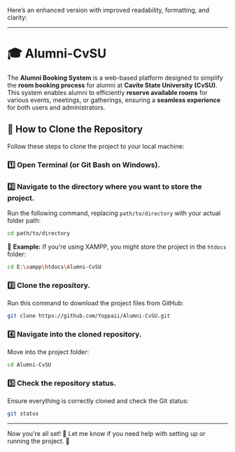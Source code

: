 Here’s an enhanced version with improved readability, formatting, and clarity:  

---

# 🎓 Alumni-CvSU  

The **Alumni Booking System** is a web-based platform designed to simplify the **room booking process** for alumni at **Cavite State University (CvSU)**. This system enables alumni to efficiently **reserve available rooms** for various events, meetings, or gatherings, ensuring a **seamless experience** for both users and administrators.  

## 🚀 How to Clone the Repository  

Follow these steps to clone the project to your local machine:  

### 1️⃣ Open Terminal (or Git Bash on Windows).  

### 2️⃣ Navigate to the directory where you want to store the project.  
Run the following command, replacing `path/to/directory` with your actual folder path:  
```sh
cd path/to/directory
```
📌 **Example:** If you're using XAMPP, you might store the project in the `htdocs` folder:  
```sh
cd E:\xampp\htdocs\Alumni-CvSU
```

### 3️⃣ Clone the repository.  
Run this command to download the project files from GitHub:  
```sh
git clone https://github.com/Yoppaii/Alumni-CvSU.git
```

### 4️⃣ Navigate into the cloned repository.  
Move into the project folder:  
```sh
cd Alumni-CvSU
```

### 5️⃣ Check the repository status.  
Ensure everything is correctly cloned and check the Git status:  
```sh
git status
```

---

Now you're all set! 🎉 Let me know if you need help with setting up or running the project. 🚀
